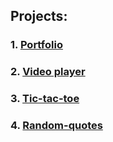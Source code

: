 ## Projects:
### 1. [Portfolio](https://rolling-scopes-school.github.io/mldx-JSFEPRESCHOOL/portfolio/)
### 2. [Video player](https://rolling-scopes-school.github.io/mldx-JSFEPRESCHOOL/video-player/)
### 3. [Tic-tac-toe](https://rolling-scopes-school.github.io/mldx-JSFEPRESCHOOL/tic-tac-toe/)
### 4. [Random-quotes](https://rolling-scopes-school.github.io/mldx-JSFEPRESCHOOL/random-quotes/)
